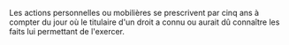 Les actions personnelles ou mobilières se prescrivent par cinq ans à compter du jour où le titulaire d'un droit a connu ou aurait dû connaître les faits lui permettant de l'exercer. 



  



